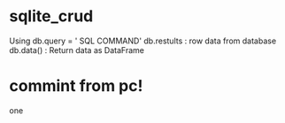 # sqlite_crud
Using db.query = ' SQL COMMAND'
db.restults : row data from database
db.data() : Return data as DataFrame
# commint from pc!
one